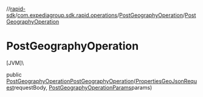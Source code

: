 //[rapid-sdk](../../../index.md)/[com.expediagroup.sdk.rapid.operations](../index.md)/[PostGeographyOperation](index.md)/[PostGeographyOperation](-post-geography-operation.md)

# PostGeographyOperation

[JVM]\

public [PostGeographyOperation](index.md)[PostGeographyOperation](-post-geography-operation.md)([PropertiesGeoJsonRequest](../../com.expediagroup.sdk.rapid.models/-properties-geo-json-request/index.md)requestBody, [PostGeographyOperationParams](../-post-geography-operation-params/index.md)params)
